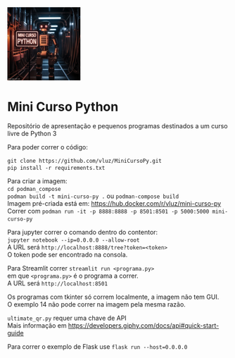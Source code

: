 <img src="MiniCursoPython.jpg" width=33% height=33%>

# Mini Curso Python

Repositório de apresentação e pequenos programas 
destinados a um curso livre de Python 3

Para poder correr o código:

```
git clone https://github.com/vluz/MiniCursoPy.git
pip install -r requirements.txt
```

Para criar a imagem:     
`cd podman_compose`     
`podman build -t mini-curso-py .`
ou
`podman-compose build`     
Imagem pré-criada está em: https://hub.docker.com/r/vluz/mini-curso-py     
Correr com `podman run -it -p 8888:8888 -p 8501:8501 -p 5000:5000 mini-curso-py`


Para jupyter correr o comando dentro do contentor:     
`jupyter notebook --ip=0.0.0.0 --allow-root`    
A URL será `http://localhost:8888/tree?token=<token>`     
O token pode ser encontrado na consola.


Para Streamlit correr `streamlit run <programa.py>`     
em que `<programa.py>` é o programa a correr.     
A URL será `http://localhost:8501`


Os programas com tkinter só correm localmente, a imagem não tem GUI.     
O exemplo 14 não pode correr na imagem pela mesma razão.


`ultimate_qr.py` requer uma chave de API     
Mais informação em https://developers.giphy.com/docs/api#quick-start-guide     


Para correr o exemplo de Flask use `flask run --host=0.0.0.0`

     
